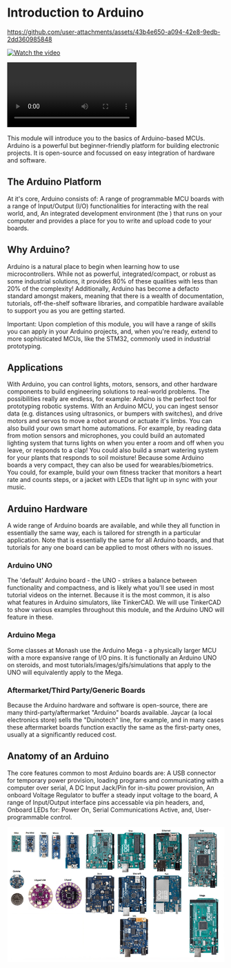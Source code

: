 # Introduction to Arduino



https://github.com/user-attachments/assets/43b4e650-a094-42e8-9edb-2dd360985848

[![Watch the video](https://img.youtube.com/vi/YvCygVZYsTM/0.jpg)](https://www.youtube.com/watch?v=YvCygVZYsTM)

<video controls>
  <source src="vid/Advanced-CAD II_Design-Principles.mp4" type="video/mp4">
  Your browser does not support the video tag.
</video>

This module will introduce you to the basics of Arduino-based MCUs. Arduino is a powerful but beginner-friendly platform for building electronic projects. It is open-source and focussed on easy integration of hardware and software.

## The Arduino Platform
At it's core, Arduino consists of:
A range of programmable MCU boards with a range of Input/Output (I/O) functionalities for interacting with the real world, and,
An integrated development environment (the ) that runs on your computer and provides a place for you to write and upload code to your boards.

## Why Arduino?
Arduino is a natural place to begin when learning how to use microcontrollers. While not as powerful, integrated/compact, or robust as some industrial solutions, it provides 80% of these qualities with less than 20% of the complexity! 
Additionally, Arduino has become a defacto standard amongst makers, meaning that there is a wealth of documentation, tutorials, off-the-shelf software libraries, and compatible hardware available to support you as you are getting started.

 Important: Upon completion of this module, you will have a range of skills you can apply in your Arduino projects, and, when you're ready, extend to more sophisticated MCUs, like the STM32, commonly used in industrial prototyping.
## Applications
With Arduino, you can control lights, motors, sensors, and other hardware components to build  engineering solutions to real-world problems. The possibilities really are endless, for example:
Arduino is the perfect tool for prototyping robotic systems. With an Arduino MCU, you can ingest sensor data (e.g. distances using ultrasonics, or bumpers with switches), and drive motors and servos to move a robot around or actuate it's limbs.
You can also build your own smart home automations. For example, by reading data from motion sensors and microphones, you could build an automated lighting system that turns lights on when you enter a room and off when you leave, or responds to a clap! You could also build a smart watering system for your plants that responds to soil moisture!
Because some Arduino boards a very compact, they can also be used for wearables/biometrics. You could, for example, build your own fitness tracker that monitors a heart rate and counts steps, or a jacket with LEDs that light up in sync with your music.

## Arduino Hardware
A wide range of Arduino boards are available, and while they all function in essentially the same way, each is tailored for strength in a particular application. Note that  is essentially the same for all Arduino boards, and that tutorials for any one board can be applied to most others with no issues.

### Arduino UNO
The 'default' Arduino board - the UNO - strikes a balance between functionality and compactness, and is likely what you'll see used in most tutorial videos on the internet. Because it is the most common, it is also what features in Arduino simulators, like TinkerCAD. We will use TinkerCAD to show various examples throughout this module, and the Arduino UNO will feature in these.

### Arduino Mega
Some classes at Monash use the Arduino Mega - a physically larger MCU with a more expansive range of I/O pins. It is functionally an Arduino UNO on steroids, and most tutorials/images/gifs/simulations that apply to the UNO will equivalently apply to the Mega.

### Aftermarket/Third Party/Generic Boards
Because the Arduino hardware and software is open-source, there are many third-party/aftermarket "Arduino" boards available. Jaycar (a local electronics store) sells the "Duinotech" line, for example, and in many cases these aftermarket boards function exactly the same as the first-party ones, usually at a significantly reduced cost.

## Anatomy of an Arduino
The core features common to most Arduino boards are:
A USB connector for temporary power provision, loading programs and communicating with a computer over serial,
A DC Input Jack/Pin for in-situ power provision,
An onboard Voltage Regulator to buffer a steady input voltage to the board,
A range of Input/Output interface pins accessable via pin headers, and,
Onboard LEDs for:
Power On,
Serial Communications Active, and,
User-programmable control.

![Anatomy of an Arduino](img/anatomy-of-an-arduino.png)
